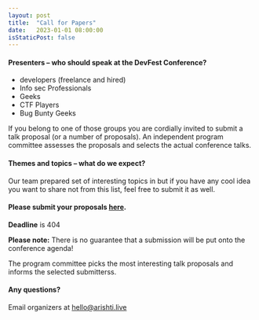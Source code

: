 ```yaml
---
layout: post
title:  "Call for Papers"
date:   2023-01-01 08:00:00
isStaticPost: false
---
```


#### Presenters – who should speak at the DevFest Conference?

* developers (freelance and hired)
* Info sec Professionals 
* Geeks 
* CTF Players 
* Bug Bunty Geeks

If you belong to one of those groups you are cordially invited to submit a talk proposal (or a number of proposals). An independent program committee assesses the proposals and selects the actual conference talks.<br/>

#### Themes and topics – what do we expect?
Our team prepared set of interesting topics in but if you have any cool idea you want to share not from this list, feel free to submit it as well.


#### Please submit your proposals [here](https://forms.gle/3HAHdx8GpByB1H1N8s).
__Deadline__ is 404

__Please note:__ There is no guarantee that a submission will be put onto the conference agenda!<br/>

The program committee picks the most interesting talk proposals and informs the selected submitterss.<br/>

#### Any questions? 
Email organizers at [hello@arishti.live](mailto:hello@arishti.live)